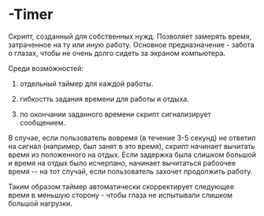 -Timer
======
Скрипт, созданный для собственных нужд. Позволяет замерять время, затраченное на ту или иную работу.
Основное предназначение  - забота о глазах, чтобы не очень долго сидеть за экраном компьютера.

Среди возможностей:

1) отдельный таймер для каждой работы.

2) гибкостть задания времени для работы и отдыха.

3) по окончании заданного времени скрипт сигнализирует сообщением.

В случае, если пользователь вовремя (в течение 3-5 секунд) не ответил на сигнал (например, был занят в это время), скрипт начинает вычитать время из положенного на отдых. Если задержка была слишком большой и время на отдых было исчерпано, начинает вычитаться рабоочее время -- на тот случай, если пользователь захочет продолжить работу.

Таким образом таймер автоматически скорректирует следующее время в меньшую сторону  - чтобы глаза не испытывали слишком большой нагрузки.
